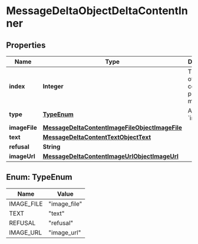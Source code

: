 

# MessageDeltaObjectDeltaContentInner


## Properties

| Name | Type | Description | Notes |
|------------ | ------------- | ------------- | -------------|
|**index** | **Integer** | The index of the content part in the message. |  |
|**type** | [**TypeEnum**](#TypeEnum) | Always &#x60;image_file&#x60;. |  |
|**imageFile** | [**MessageDeltaContentImageFileObjectImageFile**](MessageDeltaContentImageFileObjectImageFile.md) |  |  [optional] |
|**text** | [**MessageDeltaContentTextObjectText**](MessageDeltaContentTextObjectText.md) |  |  [optional] |
|**refusal** | **String** |  |  [optional] |
|**imageUrl** | [**MessageDeltaContentImageUrlObjectImageUrl**](MessageDeltaContentImageUrlObjectImageUrl.md) |  |  [optional] |



## Enum: TypeEnum

| Name | Value |
|---- | -----|
| IMAGE_FILE | &quot;image_file&quot; |
| TEXT | &quot;text&quot; |
| REFUSAL | &quot;refusal&quot; |
| IMAGE_URL | &quot;image_url&quot; |




